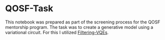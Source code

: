 # QOSF-Task
This notebook was prepared as part of the screening process for the QOSF mentorship program.
The task was to create a generative model using a variational circuit.
For this I utilized [Filtering-VQEs](https://arxiv.org/pdf/2106.10055.pdf).
